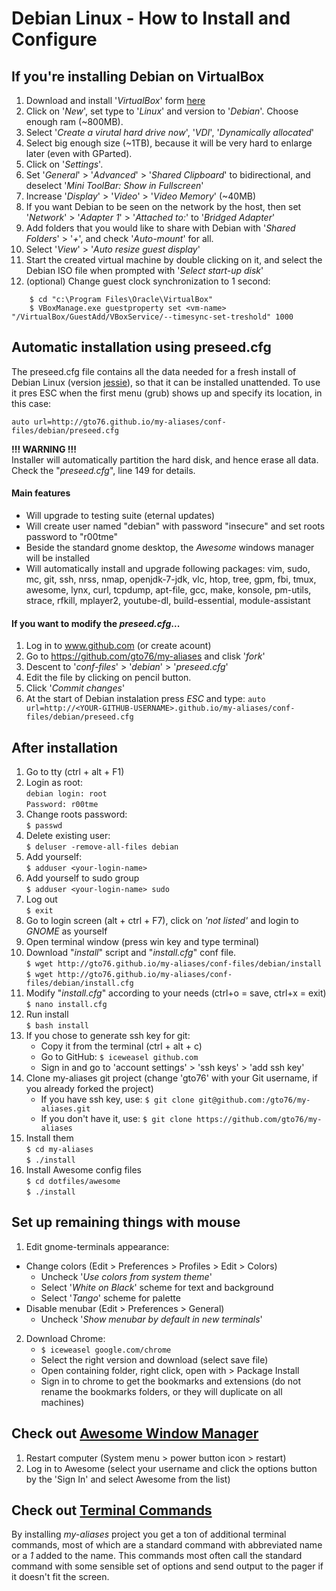 Debian Linux - How to Install and Configure 
=====================================

If you're installing Debian on VirtualBox
-----------------------------------------
1. Download and install '_VirtualBox_' form [here](https://www.virtualbox.org/wiki/Downloads)
2. Click on '_New_', set type to '_Linux_' and version to '_Debian_'. Choose enough ram (~800MB).
3. Select '_Create a virutal hard drive now_', '_VDI_', '_Dynamically allocated_'
4. Select big enough size (~1TB), because it will be very hard to enlarge later (even with GParted).
5. Click on '_Settings_'.
5. Set '_General_' > '_Advanced_' > '_Shared Clipboard_' to bidirectional, and deselect '_Mini ToolBar: Show in Fullscreen_'
6. Increase '_Display_' > '_Video_' > '_Video Memory_' (~40MB)
7. If you want Debian to be seen on the network by the host, then set '_Network_' > '_Adapter 1_' > '_Attached to:_' to '_Bridged Adapter_'
8. Add folders that you would like to share with Debian with '_Shared Folders_' > '_+_', and check '_Auto-mount_' for all.
9. Select '_View_' > '_Auto resize guest display_'
9. Start the created virtual machine by double clicking on it, and select the Debian ISO file when prompted with '_Select start-up disk_'  
10. (optional) Change guest clock synchronization to 1 second:   
```
	$ cd "c:\Program Files\Oracle\VirtualBox"
	$ VBoxManage.exe guestproperty set <vm-name> "/VirtualBox/GuestAdd/VBoxService/--timesync-set-treshold" 1000
```

Automatic installation using preseed.cfg
----------------------------------------
The preseed.cfg file contains all the data needed for a fresh install of Debian Linux (version [jessie](http://cdimage.debian.org/debian-cd/8.0.0/i386/iso-cd/debian-8.0.0-i386-CD-1.iso)), so that it can be installed unattended. To use it pres ESC when the first menu (grub) shows up and specify its location, in this case:

`auto url=http://gto76.github.io/my-aliases/conf-files/debian/preseed.cfg`

**!!! WARNING !!!**  
Installer will automatically partition the hard disk, and hence erase all data. Check the "_preseed.cfg_", line 149 for details.

#### Main features
- Will upgrade to testing suite (eternal updates)
- Will create user named "debian" with password "insecure" and set roots password to "r00tme"
- Beside the standard gnome desktop, the _Awesome_ windows manager will be installed
- Will automatically install and upgrade following packages: vim, sudo, mc, git, ssh, nrss, nmap, openjdk-7-jdk, vlc, htop, tree, gpm, fbi, tmux, awesome, lynx, curl, tcpdump, apt-file, gcc, make, konsole, pm-utils, strace, rfkill, mplayer2, youtube-dl, build-essential, module-assistant

#### If you want to modify the _preseed.cfg_...
1. Log in to www.github.com (or create acount)
2. Go to https://github.com/gto76/my-aliases and clisk '_fork_'
3. Descent to '_conf-files_' > '_debian_' > '_preseed.cfg_'
4. Edit the file by clicking on pencil button.
5. Click '_Commit changes_'
6. At the start of Debian instalation press _ESC_ and type:
	`auto url=http://<YOUR-GITHUB-USERNAME>.github.io/my-aliases/conf-files/debian/preseed.cfg`


After installation
------------------
1. Go to tty (ctrl + alt + F1)
2. Login as root:  
	`debian login: root`  
	`Password: r00tme`
3. Change roots password:  
	`$ passwd`
4. Delete existing user:  
	`$ deluser -remove-all-files debian`
5. Add yourself:  
	`$ adduser <your-login-name>`
6. Add yourself to sudo group  
	`$ adduser <your-login-name> sudo`
7. Log out  
	`$ exit`
8. Go to login screen (alt + ctrl + F7), click on _'not listed'_ and login to _GNOME_ as yourself
9. Open terminal window (press win key and type terminal)
10. Download "_install_" script and "_install.cfg_" conf file.  
	`$ wget http://gto76.github.io/my-aliases/conf-files/debian/install`  
	`$ wget http://gto76.github.io/my-aliases/conf-files/debian/install.cfg`
11. Modify "_install.cfg_" according to your needs (ctrl+o = save, ctrl+x = exit)  
	`$ nano install.cfg`
12. Run install  
	`$ bash install`
13. If you chose to generate ssh key for git:  
	- Copy it from the terminal (ctrl + alt + c)  
	- Go to GitHub: `$ iceweasel github.com`  
	- Sign in and go to 'account settings' > 'ssh keys' > 'add ssh key'  
13. Clone my-aliases git project (change 'gto76' with your Git username, if you already forked the project)
	- If you have ssh key, use: `$ git clone git@github.com:/gto76/my-aliases.git`  
	- If you don't have it, use: `$ git clone https://github.com/gto76/my-aliases`
14. Install them  
	`$ cd my-aliases`  
	`$ ./install`
15. Install Awesome config files  
	`$ cd dotfiles/awesome`  
	`$ ./install`


Set up remaining things with mouse
----------------------------------

1. Edit gnome-terminals appearance:
 * Change colors (Edit > Preferences > Profiles > Edit > Colors)
 	- Uncheck '_Use colors from system theme_'
 	- Select '_White on Black_' scheme for text and background
 	- Select '_Tango_' scheme for palette
 * Disable menubar (Edit > Preferences > General)
 	- Uncheck '_Show menubar by default in new terminals_'

2. Download Chrome:  
	- `$ iceweasel google.com/chrome`
	- Select the right version and download (select save file)
	- Open containing folder, right click, open with > Package Install
 	- Sign in to chrome to get the bookmarks and extensions (do not rename the bookmarks folders, or they will duplicate on all machines)

 
Check out [Awesome Window Manager](https://github.com/gto76/my-aliases/tree/gh-pages/conf-files/linux/awesome)
-----------------
1. Restart computer (System menu > power button icon > restart)
2. Log in to Awesome (select your username and click the options button by the 'Sign In' and select Awesome from the list)


Check out [**Terminal Commands**](https://github.com/gto76/my-aliases/tree/gh-pages/conf-files/linux/bash)	
-----------------
By installing *my-aliases* project you get a ton of additional terminal commands, most of which are a standard command with abbreviated name or a *1* added to the name. This commands most often call the standard command with some sensible set of options and send output to the pager if it doesn't fit the screen.

